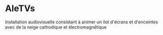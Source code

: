 # AleTVs
Installation audiovisuelle consistant à animer un ilot d'écrans et d'enceintes avec de la neige cathodique et électromagnétique

